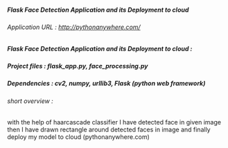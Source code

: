 ##### Flask Face Detection Application and its Deployment to cloud

###### Application URL : http://pythonanywhere.com/


##### Flask Face Detection Application and its Deployment to cloud :

##### Project files : flask_app.py, face_processing.py

##### Dependencies : cv2, numpy, urllib3, Flask (python web framework)

###### short overview :

with the help of haarcascade classifier I have detected face in given image 
then I have drawn rectangle around detected faces in image
and finally deploy my model to cloud (pythonanywhere.com)

